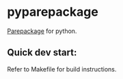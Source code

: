 # pyparepackage

[Parepackage](https://github.com/ChristopherChristofi/parepackage) for python.

## Quick dev start:

Refer to Makefile for build instructions.
